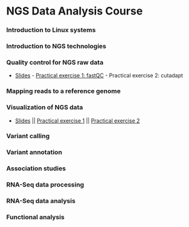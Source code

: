 NGS Data Analysis Course
================================================================================

### Introduction to Linux systems


### Introduction to NGS technologies


### Quality control for NGS raw data

- [Slides](COURSE_MATERIALS/rna-seq/slides/slides.pdf) - [Practical exercise 1: fastQC](COURSE_MATERIALS/rna-seq/examples/example.html) - Practical exercise 2: cutadapt


### Mapping reads to a reference genome


### Visualization of NGS data

- [Slides](COURSE_MATERIALS/visualization/slides/2014-Cambridge_visualisation.pdf) || [Practical exercise 1](COURSE_MATERIALS/visualization/example/010_example.html) || [Practical exercise 2](COURSE_MATERIALS/visualization/example/020_example.html)


### Variant calling

### Variant annotation

### Association studies



### RNA-Seq data processing

### RNA-Seq data analysis

### Functional analysis
